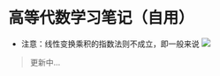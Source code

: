 高等代数学习笔记（自用）
====
* 注意：线性变换乘积的指数法则不成立，即一般来说
![](https://latex.codecogs.com/gif.latex?(AB)^n=A^nB^n)
>更新中...


